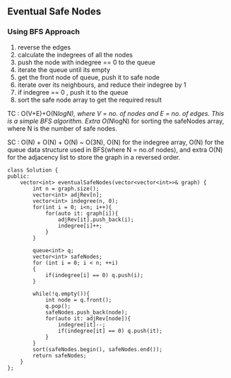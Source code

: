 ## Eventual Safe Nodes

### Using BFS Approach

1. reverse the edges 
2. calculate the indegrees of all the nodes
3. push the node with indegree == 0 to the queue
4. iterate the queue until its empty
5. get the front node of queue, push it to safe node 
6. iterate over its neighbours, and reduce their indegree by 1
7. if indegree == 0 , push it to the queue
8. sort the safe node array to get the required result

TC : O(V+E)+O(N*logN), where V = no. of nodes and E = no. of edges. This is a simple BFS algorithm. Extra O(N*logN) for sorting the safeNodes array, where N is the number of safe nodes.

SC : O(N) + O(N) + O(N) ~ O(3N), O(N) for the indegree array, O(N) for the queue data structure used in BFS(where N = no.of nodes), and extra O(N) for the adjacency list to store the graph in a reversed order.

```
class Solution {
public:
    vector<int> eventualSafeNodes(vector<vector<int>>& graph) {
        int n = graph.size();
        vector<int> adjRev[n];
        vector<int> indegree(n, 0);
        for(int i = 0; i<n; i++){
            for(auto it: graph[i]){
                adjRev[it].push_back(i);
                indegree[i]++;
            }
        }
        
        queue<int> q;
        vector<int> safeNodes;
        for (int i = 0; i < n; ++i)
        {
            if(indegree[i] == 0) q.push(i);
        } 

        while(!q.empty()){
            int node = q.front();
            q.pop();
            safeNodes.push_back(node);
            for(auto it: adjRev[node]){
                indegree[it]--;
                if(indegree[it] == 0) q.push(it);
            }
        }
        sort(safeNodes.begin(), safeNodes.end());
        return safeNodes;
    }
};
```
